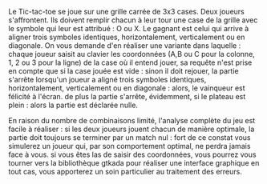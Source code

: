 Le Tic-tac-toe se joue sur une grille carrée de 3x3 cases. Deux joueurs s'affrontent. Ils doivent remplir chacun à leur tour une case de la grille avec le symbole qui leur est attribué : O ou X. Le gagnant est celui qui arrive à aligner trois symboles identiques, horizontalement, verticalement ou en diagonale.
On vous demande d'en réaliser une variante dans laquelle :
chaque joueur saisit au clavier les coordonnées (A,B ou C pour la colonne, 1, 2 ou 3 pour la ligne) de la case où il entend jouer,
sa requête n'est prise en compte que si la case jouée est vide : sinon il doit rejouer,
la partie s'arrête lorsqu'un joueur a aligné trois symboles identiques, horizontalement, verticalement ou en diagonale : alors, le vainqueur est félicité à l'écran.
de plus la partie s'arrête, évidemment, si le plateau est plein : alors la partie est déclarée nulle.

En raison du nombre de combinaisons limité, l'analyse complète du jeu est facile à réaliser : si les deux joueurs jouent chacun de manière optimale, la partie doit toujours se terminer par un match nul :
fort de ce constat vous simulerez un joueur qui, par son comportement optimal, ne perdra jamais face à vous.
si vous êtes las de saisir des coordonnées, vous pourrez vous tourner vers la bibliothèque gtkada pour réaliser une interface graphique
en tout cas, vous apporterez un soin particulier au traitement des erreurs.